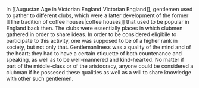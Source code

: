 ---
---

In [[Augustan Age in Victorian England|Victorian England]], gentlemen used to gather to different clubs, which were a latter development of the former [[The tradition of coffee houses|coffee houses]] that used to be popular in England back then. The clubs were essentially places in which clubmen gathered in order to share ideas. In order to be considered eligibile to participate to this activity, one was supposed to be of a higher rank in society, but not only that. Gentlemanliness was a quality of the mind and of the heart; they had to have a certain etiquette of both countenance and speaking, as well as to be well-mannered and kind-hearted. No matter if part of the middle-class or of the aristocracy, anyone could be considered a clubman if he possesed these qualities as well as a will to share knowledge with other such gentlemen.